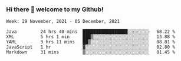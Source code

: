 ### Hi there 👋 welcome to my Github! 

<!--START_SECTION:waka-->
```text
Week: 29 November, 2021 - 05 December, 2021

Java         24 hrs 40 mins  █████████████████░░░░░░░░   68.22 % 
XML          5 hrs 1 min     ███▒░░░░░░░░░░░░░░░░░░░░░   13.88 % 
YAML         3 hrs 11 mins   ██▒░░░░░░░░░░░░░░░░░░░░░░   08.81 % 
JavaScript   1 hr            ▓░░░░░░░░░░░░░░░░░░░░░░░░   02.80 % 
Markdown     31 mins         ▒░░░░░░░░░░░░░░░░░░░░░░░░   01.45 % 
```
<!--END_SECTION:waka-->
